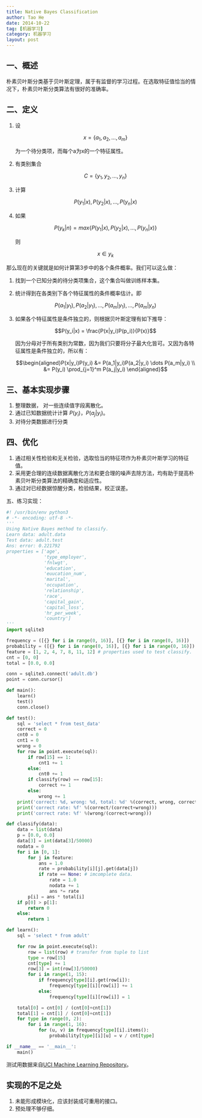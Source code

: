 ```yaml
---
title: Native Bayes Classification
author: Tao He
date: 2014-10-22
tag: [机器学习]
category: 机器学习
layout: post
---
```


一、概述
----------

朴素贝叶斯分类基于贝叶斯定理，属于有监督的学习过程。在选取特征值恰当的情况下，朴素贝叶斯分类算法有很好的准确率。

二、定义
--------

<!--more-->

1. 设

    $$x = \{a_1, a_2, \dots, a_m\}$$

    为一个待分类项，而每个a为x的一个特征属性。

2. 有类别集合

    $$C = \{y_1, y_2, \dots, y_n\}$$

3. 计算

    $$P(y_1|x), P(y_2|x), \dots, P(y_n|x)$$

4. 如果

    $$P(y_k|n) = max\{P(y_1|x), P(y_2|x), \dots,P(y_n|x)\}$$

    则

    $$x\in y_k$$

那么现在的关键就是如何计算第3步中的各个条件概率。我们可以这么做：

1. 找到一个已知分类的待分类项集合，这个集合叫做训练样本集。
2. 统计得到在各类别下各个特征属性的条件概率估计。即

    $$P(a_1|y_1),P(a_2|y_1),\dots,P(a_m|y_1),\dots,P(a_m|y_n)$$

3. 如果各个特征属性是条件独立的，则根据贝叶斯定理有如下推导：

    $$P(y_i|x) = \frac{P(x|y_i)P(p_i)}{P(x)}$$

    因为分母对于所有类别为常数，因为我们只要将分子最大化皆可。又因为各特征属性是条件独立的，所以有：

    $$\begin{aligned}P(x|y_i)P(y_i) &= P(a_1|y_i)P(a_2|y_i) \dots P(a_m|y_i) \\
                                    &= P(y_i) \prod_{j=1}^m P(a_j|y_i)
      \end{aligned}$$

三、基本实现步骤
-----------------

1. 整理数据， 对一些连续值字段离散化。
2. 通过已知数据统计计算 $P(y_i)$，$P(a_j|y_i)$。
3. 对待分类数据进行分类

四、优化
--------

1. 通过相关性检验和无关检验，选取恰当的特征项作为朴素贝叶斯学习的特征值。
2. 采用更合理的连续数据离散化方法和更合理的噪声去除方法，均有助于提高朴素贝叶斯分类算法的精确度和适应性。
3. 通过对已经数据惊醒分类，检验结果，校正误差。

五、练习实现：

~~~python
#! /usr/bin/env python3
# -*- encoding: utf-8 -*-
'''
Using Native Bayes method to classify.
Learn data: adult.data
Test data: adult.test
Ans: error: 0.221792
properties = ['age',
              'type_employer',
              'fnlwgt',
              'education',
              'euucation_num',
              'marital',
              'occupation',
              'relationship',
              'race',
              'capital_gain',
              'capital_loss',
              'hr_per_week',
              'country']
'''
import sqlite3

frequency = ([{} for i in range(0, 16)], [{} for i in range(0, 16)])
probability = ([{} for i in range(0, 16)], [{} for i in range(0, 16)])
feature = [1, 2, 4, 7, 8, 11, 12] # properties used to test classify.
cnt = [0, 0]
total = [0.0, 0.0]

conn = sqlite3.connect('adult.db')
point = conn.cursor()

def main():
    learn()
    test()
    conn.close()

def test():
    sql = 'select * from test_data'
    correct = 0
    cnt0 = 0
    cnt1 = 0
    wrong = 0
    for row in point.execute(sql):
        if row[15] == 1:
            cnt1 += 1
        else:
            cnt0 += 1
        if classify(row) == row[15]:
            correct += 1
        else:
            wrong += 1
    print('correct: %d, wrong: %d, total: %d' %(correct, wrong, correct+wrong))
    print('correct rate: %f' %(correct/(correct+wrong)))
    print('correct rate: %f' %(wrong/(correct+wrong)))

def classify(data):
    data = list(data)
    p = [0.0, 0.0]
    data[3] = int(data[3]/50000)
    nodata = 0
    for i in [0, 1]:
        for j in feature:
            ans = 1.0
            rate = probability[i][j].get(data[j])
            if rate == None: # imcomplete data.
                rate = 1.0
                nodata += 1
                ans *= rate
        p[i] = ans * total[i]
    if p[0] > p[1]:
        return 0
    else:
        return 1

def learn():
    sql = 'select * from adult'

    for row in point.execute(sql):
        row = list(row) # transfer from tuple to list
        type = row[15]
        cnt[type] += 1
        row[3] = int(row[3]/50000)
        for i in range(1, 15):
            if frequency[type][i].get(row[i]):
                frequency[type][i][row[i]] += 1
            else:
                frequency[type][i][row[i]] = 1

    total[0] = cnt[0] / (cnt[0]+cnt[1])
    total[1] = cnt[1] / (cnt[0]+cnt[1])
    for type in range(0, 2):
        for i in range(1, 16):
            for (u, v) in frequency[type][i].items():
                probability[type][i][u] = v / cnt[type]

if __name__ == '__main__':
    main()
~~~

测试用数据来自[UCI Machine Learning Repository](http://archive.ics.uci.edu/ml/datasets/Adult)。

实现的不足之处
--------------

1. 未能形成模块化，应该封装成可重用的接口。
2. 预处理不够仔细。

